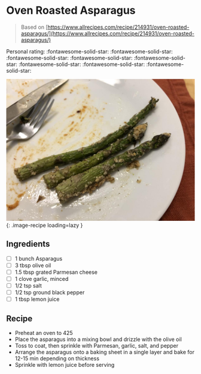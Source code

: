 # Oven Roasted Asparagus

> Based on [https://www.allrecipes.com/recipe/214931/oven-roasted-asparagus/](https://www.allrecipes.com/recipe/214931/oven-roasted-asparagus/)

<!-- {cts} rating=5; (User can specify rating on scale of 1-5) -->

Personal rating: :fontawesome-solid-star: :fontawesome-solid-star: :fontawesome-solid-star: :fontawesome-solid-star: :fontawesome-solid-star: :fontawesome-solid-star: :fontawesome-solid-star: :fontawesome-solid-star:

<!-- {cte} -->

<!-- {cts} name_image=oven_roasted_asparagus.jpeg; (User can specify image name) -->

![oven_roasted_asparagus.jpeg](./oven_roasted_asparagus.jpeg){: .image-recipe loading=lazy }

<!-- {cte} -->

## Ingredients

* [ ] 1 bunch Asparagus
* [ ] 3 tbsp olive oil
* [ ] 1.5 tbsp grated Parmesan cheese
* [ ] 1 clove garlic, minced
* [ ] 1/2 tsp salt
* [ ] 1/2 tsp ground black pepper
* [ ] 1 tbsp lemon juice

## Recipe

* Preheat an oven to 425
* Place the asparagus into a mixing bowl and drizzle with the olive oil
* Toss to coat, then sprinkle with Parmesan, garlic, salt, and pepper
* Arrange the asparagus onto a baking sheet in a single layer and bake for 12-15 min depending on thickness
* Sprinkle with lemon juice before serving
